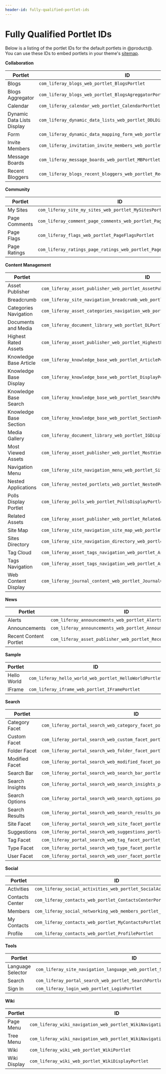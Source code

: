```yaml
---
header-id: fully-qualified-portlet-ids
---
```


# Fully Qualified Portlet IDs

Below is a listing of the portlet IDs for the default portlets in @product@. You 
can use these IDs to embed portlets in your theme's 
[sitemap](/docs/7-1/tutorials/-/knowledge_base/t/defining-portlets-in-a-sitemap). 

**Collaboration**

| Portlet | ID |
| --- | --- |
| Blogs | `com_liferay_blogs_web_portlet_BlogsPortlet` |
| Blogs Aggregator | `com_liferay_blogs_web_portlet_BlogsAgreggatorPortlet` |
| Calendar | `com_liferay_calendar_web_portlet_CalendarPortlet` |
| Dynamic Data Lists Display | `com_liferay_dynamic_data_lists_web_portlet_DDLDisplayPortlet` |
| Form | `com_liferay_dynamic_data_mapping_form_web_portlet_DDMFormPortlet` |
| Invite Members | `com_liferay_invitation_invite_members_web_portlet_InviteMembersPortlet` |
| Message Boards | `com_liferay_message_boards_web_portlet_MBPortlet` |
| Recent Bloggers | `com_liferay_blogs_recent_bloggers_web_portlet_RecentBloggersPortlet` |

**Community**

| Portlet | ID |
| --- | --- |
| My Sites | `com_liferay_site_my_sites_web_portlet_MySitesPortlet` |
| Page Comments | `com_liferay_comment_page_comments_web_portlet_PageCommentsPortlet` |
| Page Flags | `com_liferay_flags_web_portlet_PageFlagsPortlet` |
| Page Ratings | `com_liferay_ratings_page_ratings_web_portlet_PageRatingsPortlet` |

**Content Management**

| Portlet | ID |
| --- | --- |
| Asset Publisher | `com_liferay_asset_publisher_web_portlet_AssetPublisherPortlet` |
| Breadcrumb | `com_liferay_site_navigation_breadcrumb_web_portlet_SiteNavigationBreadcrumbPortlet` |
| Categories Navigation | `com_liferay_asset_categories_navigation_web_portlet_AssetCategoriesNavigationPortlet` |
| Documents and Media | `com_liferay_document_library_web_portlet_DLPortlet` |
| Highest Rated Assets | `com_liferay_asset_publisher_web_portlet_HighestRatedAssetsPortlet` |
| Knowledge Base Article | `com_liferay_knowledge_base_web_portlet_ArticlePortlet` |
| Knowledge Base Display | `com_liferay_knowledge_base_web_portlet_DisplayPortlet` |
| Knowledge Base Search | `com_liferay_knowledge_base_web_portlet_SearchPortlet` |
| Knowledge Base Section | `com_liferay_knowledge_base_web_portlet_SectionPortlet` |
| Media Gallery | `com_liferay_document_library_web_portlet_IGDisplayPortlet` |
| Most Viewed Assets | `com_liferay_asset_publisher_web_portlet_MostViewedAssetsPortlet` |
| Navigation Menu | `com_liferay_site_navigation_menu_web_portlet_SiteNavigationMenuPortlet` |
| Nested Applications | `com_liferay_nested_portlets_web_portlet_NestedPortletsPortlet` |
| Polls Display Portlet | `com_liferay_polls_web_portlet_PollsDisplayPortlet` |
| Related Assets | `com_liferay_asset_publisher_web_portlet_RelatedAssetsPortlet` |
| Site Map | `com_liferay_site_navigation_site_map_web_portlet_SiteNavigationSiteMapPortlet` |
| Sites Directory | `com_liferay_site_navigation_directory_web_portlet_SitesDirectoryPortlet` |
| Tag Cloud | `com_liferay_asset_tags_navigation_web_portlet_AssetTagsCloudPortlet` |
| Tags Navigation | `com_liferay_asset_tags_navigation_web_portlet_AssetTagsNavigationPortlet` |
| Web Content Display | `com_liferay_journal_content_web_portlet_JournalContentPortlet` |

**News**

| Portlet | ID |
| --- | --- |
| Alerts | `com_liferay_announcements_web_portlet_AlertsPortlet` |
| Announcements | `com_liferay_announcements_web_portlet_AnnouncementsPortlet` |
| Recent Content Portlet | `com_liferay_asset_publisher_web_portlet_RecentContentPortlet` |

**Sample**

| Portlet | ID |
| --- | --- |
| Hello World | `com_liferay_hello_world_web_portlet_HelloWorldPortlet` |
| IFrame | `com_liferay_iframe_web_portlet_IFramePortlet` |

**Search**

| Portlet | ID |
| --- | --- |
| Category Facet | `com_liferay_portal_search_web_category_facet_portlet_CategoryFacetPortlet` |
| Custom Facet | `com_liferay_portal_search_web_custom_facet_portlet_CustomFacetPortlet` |
| Folder Facet | `com_liferay_portal_search_web_folder_facet_portlet_FolderFacetPortlet` |
| Modified Facet | `com_liferay_portal_search_web_modified_facet_portlet_ModifiedFacetPortlet` |
| Search Bar | `com_liferay_portal_search_web_search_bar_portlet_SearchBarPortlet` |
| Search Insights | `com_liferay_portal_search_web_search_insights_portlet_SearchInsightsPortlet` |
| Search Options | `com_liferay_portal_search_web_search_options_portlet_SearchOptionsPortlet` |
| Search Results | `com_liferay_portal_search_web_search_results_portlet_SearchResultsPortlet` |
| Site Facet | `com_liferay_portal_search_web_site_facet_portlet_SiteFacetPortlet` |
| Suggestions | `com_liferay_portal_search_web_suggestions_portlet_SuggestionsPortlet` |
| Tag Facet | `com_liferay_portal_search_web_tag_facet_portlet_TagFacetPortlet` |
| Type Facet | `com_liferay_portal_search_web_type_facet_portlet_TypeFacetPortlet` |
| User Facet | `com_liferay_portal_search_web_user_facet_portlet_UserFacetPortlet` |

**Social**

| Portlet | ID |
| --- | --- |
| Activities | `com_liferay_social_activities_web_portlet_SocialActivitiesPortlet` |
| Contacts Center | `com_liferay_contacts_web_portlet_ContactsCenterPortlet` |
| Members | `com_liferay_social_networking_web_members_portlet_MembersPortlet` |
| My Contacts | `com_liferay_contacts_web_portlet_MyContactsPortlet` |
| Profile | `com_liferay_contacts_web_portlet_ProfilePortlet` |

**Tools**

| Portlet | ID |
| --- | --- |
| Language Selector | `com_liferay_site_navigation_language_web_portlet_SiteNavigationLanguagePortlet` |
| Search | `com_liferay_portal_search_web_portlet_SearchPortlet` |
| Sign In | `com_liferay_login_web_portlet_LoginPortlet` |

**Wiki**

| Portlet | ID |
| --- | --- |
| Page Menu | `com_liferay_wiki_navigation_web_portlet_WikiNavigationPageMenuPortlet` |
| Tree Menu | `com_liferay_wiki_navigation_web_portlet_WikiNavigationTreeMenuPortlet` |
| Wiki | `com_liferay_wiki_web_portlet_WikiPortlet` |
| Wiki Display | `com_liferay_wiki_web_portlet_WikiDisplayPortlet` |
